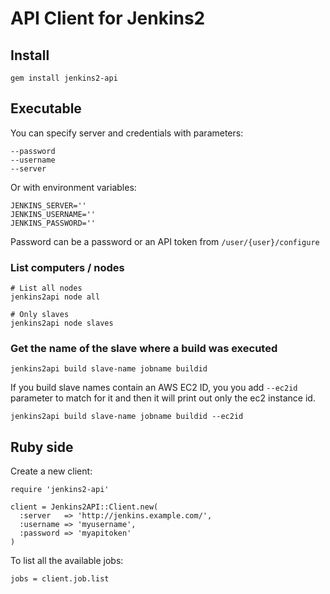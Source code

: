 # API Client for Jenkins2

## Install

```
gem install jenkins2-api
```

## Executable

You can specify server and credentials with parameters:

```
--password
--username
--server
```

Or with environment variables:

```
JENKINS_SERVER=''
JENKINS_USERNAME=''
JENKINS_PASSWORD=''
```

Password can be a password or an API token from `/user/{user}/configure`

### List computers / nodes

```
# List all nodes
jenkins2api node all

# Only slaves
jenkins2api node slaves
```

### Get the name of the slave where a build was executed

```
jenkins2api build slave-name jobname buildid
```

If you build slave names contain an AWS EC2 ID, you you add `--ec2id` parameter to match for it
and then it will print out only the ec2 instance id.

```
jenkins2api build slave-name jobname buildid --ec2id
```

## Ruby side

Create a new client:

```
require 'jenkins2-api'

client = Jenkins2API::Client.new(
  :server   => 'http://jenkins.example.com/',
  :username => 'myusername',
  :password => 'myapitoken'
)
```

To list all the available jobs:

```
jobs = client.job.list
```

